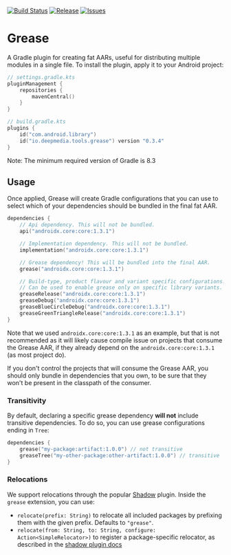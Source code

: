 [![Build Status](https://github.com/deepmedia/Grease/actions/workflows/build.yml/badge.svg?event=push)](https://github.com/deepmedia/Grease/actions)
[![Release](https://img.shields.io/github/release/deepmedia/Grease.svg)](https://github.com/deepmedia/Grease/releases)
[![Issues](https://img.shields.io/github/issues-raw/deepmedia/Grease.svg)](https://github.com/deepmedia/Grease/issues)

# Grease

A Gradle plugin for creating fat AARs, useful for distributing multiple modules in a single file.
To install the plugin, apply it to your Android project:

```kotlin
// settings.gradle.kts
pluginManagement {
    repositories {
        mavenCentral()
    }
}

// build.gradle.kts
plugins {
    id("com.android.library")
    id("io.deepmedia.tools.grease") version "0.3.4"
}
```

Note: The minimum required version of Gradle is 8.3

## Usage

Once applied, Grease will create Gradle configurations that you can use to select which of your
dependencies should be bundled in the final fat AAR.

```kotlin
dependencies {
    // Api dependency. This will not be bundled.
    api("androidx.core:core:1.3.1")

    // Implementation dependency. This will not be bundled.
    implementation("androidx.core:core:1.3.1")

    // Grease dependency! This will be bundled into the final AAR.
    grease("androidx.core:core:1.3.1")

    // Build-type, product flavour and variant specific configurations.
    // Can be used to enable grease only on specific library variants.
    greaseRelease("androidx.core:core:1.3.1")
    greaseDebug("androidx.core:core:1.3.1")
    greaseBlueCircleDebug("androidx.core:core:1.3.1")
    greaseGreenTriangleRelease("androidx.core:core:1.3.1")
}
```

Note that we used `androidx.core:core:1.3.1` as an example, but that is not recommended as it will
likely cause compile issue on projects that consume the Grease AAR, if they already depend on the
`androidx.core:core:1.3.1` (as most project do).

If you don't control the projects that will consume the Grease AAR, you should only bundle in
dependencies that you own, to be sure that they won't be present in the classpath of the consumer.

### Transitivity

By default, declaring a specific grease dependency **will not** include transitive dependencies. 
To do so, you can use grease configurations ending in `Tree`:

```kotlin
dependencies {
    grease("my-package:artifact:1.0.0") // not transitive
    greaseTree("my-other-package:other-artifact:1.0.0") // transitive
}
```

### Relocations

We support relocations through the popular [Shadow](https://github.com/GradleUp/shadow) plugin. Inside the `grease`
extension, you can use:

- `relocate(prefix: String)` to relocate all included packages by prefixing them with the given prefix. Defaults to `"grease"`.
- `relocate(from: String, to: String, configure: Action<SimpleRelocator>)` to register a package-specific relocator,
  as described in the [shadow plugin docs](https://gradleup.com/shadow/configuration/relocation/#relocating-packages)
